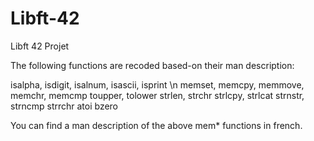# Libft-42
Libft 42 Projet

The following functions are recoded based-on their man description:

isalpha, isdigit, isalnum, isascii, isprint \n
memset, memcpy, memmove, memchr, memcmp
toupper, tolower
strlen, strchr
strlcpy, strlcat
strnstr, strncmp
strrchr
atoi
bzero

You can find a man description of the above mem* functions in french.
